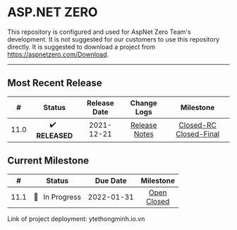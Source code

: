 # ASP.NET ZERO

This repository is configured and used for AspNet Zero Team's development. 
It is not suggested for our customers to use this repository directly. It is suggested to download a project from https://aspnetzero.com/Download.

____________

## Most Recent Release

|  #   |     Status     |  Release Date  |                         Change Logs                          |                          Milestone                           |
| :--: | :------------: | :--------: | :----------------------------------------------------------: | :----------------------------------------------------------: |
| 11.0 | ✔️ &thinsp; **RELEASED** | 2021-12-21 | [Release Notes](https://docs.aspnetzero.com/en/common/latest/Change-Logs) | [Closed-RC](https://github.com/aspnetzero/aspnet-zero-core/milestone/91?closed=1) [Closed-Final](https://github.com/aspnetzero/aspnet-zero-core/milestone/92?closed=1) |

## Current Milestone
|  #   |    Status     |  Due Date  |                          Milestone                           |
| :--: | :-----------: | :--------: | :----------------------------------------------------------: |
| 11.1  | 🚧 &thinsp; In Progress | 2022-01-31 | [Open](https://github.com/aspnetzero/aspnet-zero-core/milestone/93)<br>[Closed](https://github.com/aspnetzero/aspnet-zero-core/milestone/93?closed=1) |

Link of project deployment: ytethongminh.io.vn